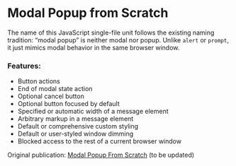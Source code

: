 # Modal Popup from Scratch

The name of this JavaScript single-file unit follows the existing naming tradition: &ldquo;modal popup&rdquo; is neither modal nor popup. Unlike `alert` or `prompt`, it just mimics modal behavior in the same browser window.

### Features:

- Button actions
- End of modal state action
- Optional cancel button
- Optional button focused by default
- Specified or automatic width of a message element
- Arbitrary markup in a message element
- Default or comprehensive custom styling
- Default or user-styled window dimming
- Blocked access to the rest of a current browser window

Original publication: [Modal Popup From Scratch](https://www.codeproject.com/Articles/1061121/ModalPopupFromScratch) (to be updated)
